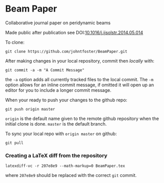 Beam Paper
==========

Collaborative journal paper on peridynamic beams

Made public after publication see DOI:[10.1016/j.ijsolstr.2014.05.014](http://dx.doi.org/10.1016/j.ijsolstr.2014.05.014)


To clone:

````
git clone https://github.com/johntfoster/BeamPaper.git
````

After making changes in your local repository, commit then _locally_ with:

````
git commit -a -m "A Commit Message"
````

the `-a` option adds all currently tracked files to the local commit.  The `-m` 
option allows for an inline commit message, if omitted it will open up an
editor for you to include a longer commit message.

When your ready to push your changes to the github repo:

````
git push origin master
````

`origin` is the default name given to the remote github repository when the
initial clone is done.  `master` is the default branch.

To sync your local repo with `origin master` on github:

````
git pull
````

### Creating a LaTeX diff from the repository

```
latexdiff-vc -r 207e8e9 --math-markup=0 BeamPaper.tex
````

where `207e8e9` should be replaced with the correct `git` commit.
